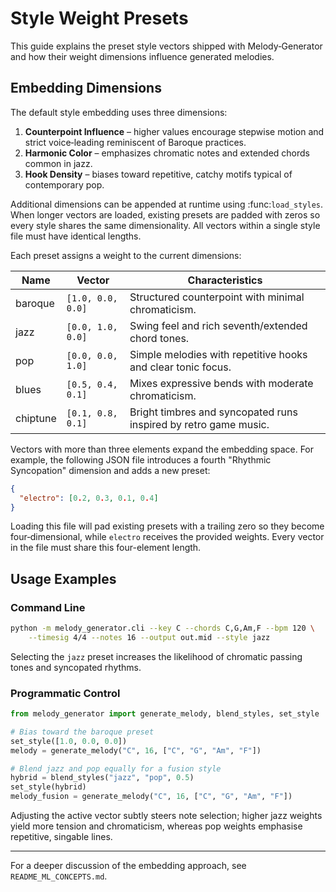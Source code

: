 # Style Weight Presets

This guide explains the preset style vectors shipped with Melody‑Generator and how their weight dimensions influence generated melodies.

## Embedding Dimensions

The default style embedding uses three dimensions:

1. **Counterpoint Influence** – higher values encourage stepwise motion and strict voice‑leading reminiscent of Baroque practices.
2. **Harmonic Color** – emphasizes chromatic notes and extended chords common in jazz.
3. **Hook Density** – biases toward repetitive, catchy motifs typical of contemporary pop.

Additional dimensions can be appended at runtime using :func:`load_styles`. When
longer vectors are loaded, existing presets are padded with zeros so every style
shares the same dimensionality. All vectors within a single style file must have
identical lengths.

Each preset assigns a weight to the current dimensions:

| Name     | Vector           | Characteristics |
|----------|-----------------|----------------|
| baroque  | `[1.0, 0.0, 0.0]` | Structured counterpoint with minimal chromaticism. |
| jazz     | `[0.0, 1.0, 0.0]` | Swing feel and rich seventh/extended chord tones. |
| pop      | `[0.0, 0.0, 1.0]` | Simple melodies with repetitive hooks and clear tonic focus. |
| blues    | `[0.5, 0.4, 0.1]` | Mixes expressive bends with moderate chromaticism. |
| chiptune | `[0.1, 0.8, 0.1]` | Bright timbres and syncopated runs inspired by retro game music. |

Vectors with more than three elements expand the embedding space. For example,
the following JSON file introduces a fourth "Rhythmic Syncopation" dimension and
adds a new preset:

```json
{
  "electro": [0.2, 0.3, 0.1, 0.4]
}
```

Loading this file will pad existing presets with a trailing zero so they become
four‑dimensional, while `electro` receives the provided weights. Every vector in
the file must share this four-element length.

## Usage Examples

### Command Line

```bash
python -m melody_generator.cli --key C --chords C,G,Am,F --bpm 120 \
    --timesig 4/4 --notes 16 --output out.mid --style jazz
```

Selecting the `jazz` preset increases the likelihood of chromatic passing tones and syncopated rhythms.

### Programmatic Control

```python
from melody_generator import generate_melody, blend_styles, set_style

# Bias toward the baroque preset
set_style([1.0, 0.0, 0.0])
melody = generate_melody("C", 16, ["C", "G", "Am", "F"])

# Blend jazz and pop equally for a fusion style
hybrid = blend_styles("jazz", "pop", 0.5)
set_style(hybrid)
melody_fusion = generate_melody("C", 16, ["C", "G", "Am", "F"])
```

Adjusting the active vector subtly steers note selection; higher jazz weights yield more tension and chromaticism, whereas pop weights emphasise repetitive, singable lines.

---

For a deeper discussion of the embedding approach, see `README_ML_CONCEPTS.md`.
